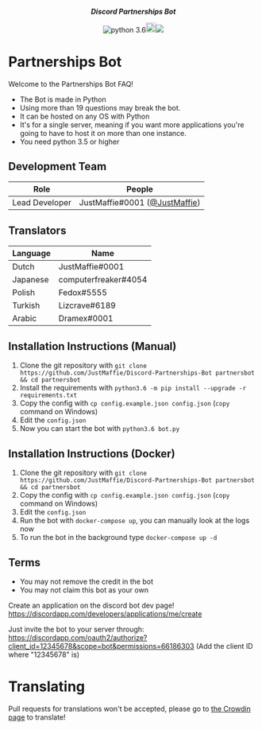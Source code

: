 <div align="center">
        <p><i><b>Discord Partnerships Bot</b></i></p>
	<p><a href="https://discord.gg/hYtBNYM" target="_blank"><img src="https://discordapp.com/api/guilds/371635725671596033/embed.png" alt="" /></a><img src="https://img.shields.io/badge/python-3.6-brightgreen.svg" alt="python 3.6" /><a href="https://www.patreon.com/partnerships" target="_blank"><img alt="become a patron" src="https://c5.patreon.com/external/logo/become_a_patron_button.png" height="20px"></a><a title="Crowdin" target="_blank" href="https://crowdin.com/project/discord-partnerships-bot"><img src="https://d322cqt584bo4o.cloudfront.net/discord-partnerships-bot/localized.svg"></a></p>
</div> 



# Partnerships Bot
Welcome to the Partnerships Bot FAQ!
 
* The Bot is made in Python
* Using more than 19 questions may break the bot.
* It can be hosted on any OS with Python
* It's for a single server, meaning if you want more applications you're going to have to host it on more than one instance.
* You need python 3.5 or higher

## Development Team
Role                | People
------------------- | --------------------------
Lead Developer      | JustMaffie#0001 ([@JustMaffie](https://github.com/JustMaffie))

## Translators
Language | Name
-------- | ----------------
Dutch    | JustMaffie#0001
Japanese | computerfreaker#4054
Polish   | Fedox#5555
Turkish  | Lizcrave#6189
Arabic   | Dramex#0001

## Installation Instructions (Manual)
1) Clone the git repository with `git clone https://github.com/JustMaffie/Discord-Partnerships-Bot partnersbot && cd partnersbot`
2) Install the requirements with `python3.6 -m pip install --upgrade -r requirements.txt`
3) Copy the config with `cp config.example.json config.json` (`copy` command on Windows)
4) Edit the `config.json`
5) Now you can start the bot with `python3.6 bot.py`

## Installation Instructions (Docker)
1) Clone the git repository with `git clone https://github.com/JustMaffie/Discord-Partnerships-Bot partnersbot && cd partnersbot`
2) Copy the config with `cp config.example.json config.json` (`copy` command on Windows)
3) Edit the `config.json`
4) Run the bot with `docker-compose up`, you can manually look at the logs now
5) To run the bot in the background type `docker-compose up -d`

## Terms
* You may not remove the credit in the bot
* You may not claim this bot as your own
 
Create an application on the discord bot dev page!
https://discordapp.com/developers/applications/me/create
 
Just invite the bot to your server through:
https://discordapp.com/oauth2/authorize?client_id=12345678&scope=bot&permissions=66186303
(Add the client ID where "12345678" is)


# Translating
Pull requests for translations won't be accepted, please go to [the Crowdin page](https://crowdin.com/project/discord-partnerships-bot) to translate!